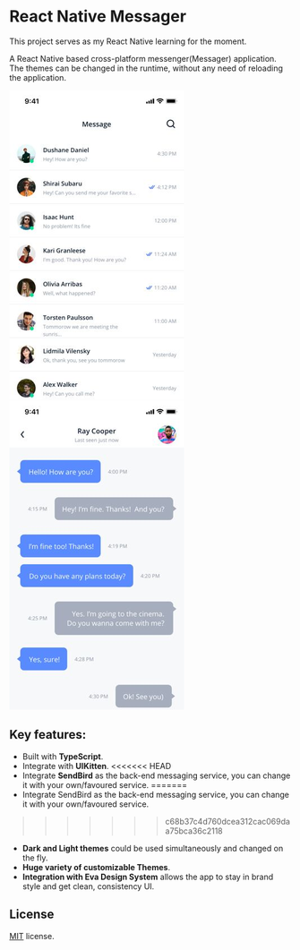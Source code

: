 # React Native Messager

This project serves as my React Native learning for the moment.

A React Native based cross-platform messenger(Messager) application.
The themes can be changed in the runtime, without any need of reloading the application.


![Preview](./src/assets/images/source/image-layout-conversation-list.jpg) ![Preview](./src/assets/images/source/image-layout-chat-1.jpg)

## Key features:
 
- Built with **TypeScript**.
- Integrate with **UIKitten**.
<<<<<<< HEAD
- Integrate **SendBird** as the back-end messaging service, you can change it with your own/favoured service.
=======
- Integrate SendBird as the back-end messaging service, you can change it with your own/favoured service.
>>>>>>> c68b37c4d760dcea312cac069daa75bca36c2118
- **Dark and Light themes** could be used simultaneously and changed on the fly. 
- **Huge variety of customizable Themes**.
- **Integration with Eva Design System** allows the app to stay in brand style and get clean, consistency UI.

## License

[MIT](LICENSE.txt) license.

